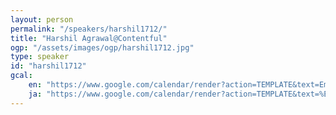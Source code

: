 ```yaml
---
layout: person
permalink: "/speakers/harshil1712/"
title: "Harshil Agrawal@Contentful"
ogp: "/assets/images/ogp/harshil1712.jpg"
type: speaker
id: "harshil1712"
gcal:
    en: "https://www.google.com/calendar/render?action=TEMPLATE&text=Employer+Branding+101%3A+Developer+Advocate+Edition&dates=20230310T160500/20230310T163500&location=%E3%80%92220-0004+Kanagawa%2C+Yokohama%2C+Nishi+Ward%2C+Kitasaiwai%2C+2+Chome%E2%88%925%E2%88%9215+%E3%83%97%E3%83%AC%E3%83%9F%E3%82%A2%E6%A8%AA%E6%B5%9C%E8%A5%BF%E5%8F%A3%E3%83%93%E3%83%AB+4F&trp=true&details=https%3A%2F%2Fyokohama-2023.devrelcon.dev%2Fspeakers%2Fharshil1712%2F&trp=undefined&trp=true&sprop="
    ja: "https://www.google.com/calendar/render?action=TEMPLATE&text=%E6%8E%A1%E7%94%A8%E3%83%96%E3%83%A9%E3%83%B3%E3%83%87%E3%82%A3%E3%83%B3%E3%82%B0101%EF%BC%9A%E3%83%87%E3%83%99%E3%83%AD%E3%83%83%E3%83%91%E3%83%BC%E3%83%BB%E3%82%A2%E3%83%89%E3%83%9C%E3%82%B1%E3%83%BC%E3%83%88%E7%B7%A8&dates=20230310T160500/20230310T163500&location=%E3%80%92220-0004+Kanagawa%2C+Yokohama%2C+Nishi+Ward%2C+Kitasaiwai%2C+2+Chome%E2%88%925%E2%88%9215+%E3%83%97%E3%83%AC%E3%83%9F%E3%82%A2%E6%A8%AA%E6%B5%9C%E8%A5%BF%E5%8F%A3%E3%83%93%E3%83%AB+4F&trp=true&details=https%3A%2F%2Fyokohama-2023.devrelcon.dev%2Fspeakers%2Fharshil1712%2F&trp=undefined&trp=true&sprop="
---
```

